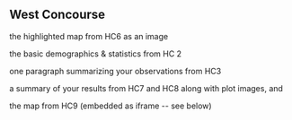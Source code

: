 ## West Concourse

the highlighted map from HC6 as an image

the basic demographics & statistics from HC 2

one paragraph summarizing your observations from HC3

a summary of your results from HC7 and HC8 along with plot images, and

the map from HC9 (embedded as iframe -- see below)
